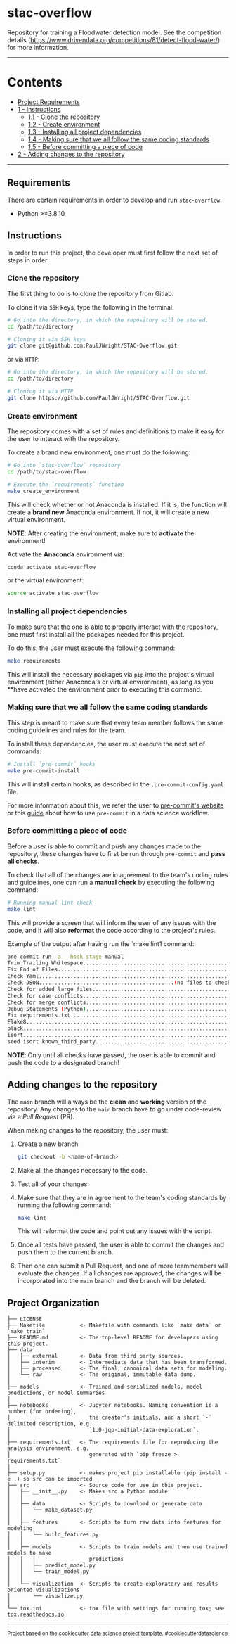 stac-overflow
==============================

Repository for training a Floodwater detection model. See the competition details (https://www.drivendata.org/competitions/81/detect-flood-water/) for more information.

---

# Contents
- [Project Requirements](#requirements)
- [1 - Instructions](#instructions)
   - [1.1 - Clone the repository](#clone-the-repository)
   - [1.2 - Create environment](#create-environment)
   - [1.3 - Installing all project dependencies](#installing-all-project-dependencies)
   - [1.4 - Making sure that we all follow the same coding standards](#making-sure-that-we-all-follow-the-same-coding-standards)
   - [1.5 - Before committing a piece of code](#before-committing-a-piece-of-code)
- [2 - Adding changes to the repository](#adding-changes-to-the-repository)

---
## Requirements

There are certain requirements in order to develop and run `stac-overflow`.

- Python >=3.8.10

## Instructions

In order to run this project, the developer must first follow the
next set of steps in order:

### Clone the repository

The first thing to do is to clone the repository from Gitlab.

To clone it via `SSH` keys, type the following in the terminal:

```bash
# Go into the directory, in which the repository will be stored.
cd /path/to/directory

# Cloning it via SSH keys
git clone git@github.com:PaulJWright/STAC-Overflow.git
```

or via `HTTP`:

```bash
# Go into the directory, in which the repository will be stored.
cd /path/to/directory

# Cloning it via HTTP
git clone https://github.com/PaulJWright/STAC-Overflow.git
```

### Create environment

The repository comes with a set of rules and definitions to make it easy
for the user to interact with the repository.

To create a brand new environment, one must do the following:

```bash
# Go into `stac-overflow` repository
cd /path/to/stac-overflow

# Execute the `requirements` function
make create_environment
```

This will check whether or not Anaconda is installed. If it is, the function
will create a **brand new** Anaconda environment. If not, it will create
a new virtual environment.

**NOTE**: After creating the environment, make sure to **activate** the
environment!

Activate the **Anaconda** environment via:

```bash
conda activate stac-overflow
```

or the virtual environment:

```bash
source activate stac-overflow
```

### Installing all project dependencies

To make sure that the one is able to properly interact with the repository,
one must first install all the packages needed for this project.

To do this, the user must execute the following command:

```bash
make requirements
```

This will install the necessary packages via `pip` into the project's
virtual environment (either Anaconda's or virtual environment), as long
as you **have activated the environment prior to executing this command.

### Making sure that we all follow the same coding standards

This step is meant to make sure that every team member follows the same
coding guidelines and rules for the team.

To install these dependencies, the user must execute the next set of
commands:


```bash
# Install `pre-commit` hooks
make pre-commit-install
```

This will install certain hooks, as described in the `.pre-commit-config.yaml`
file.

For more information about this, we refer the user to
[pre-commit's website](https://pre-commit.com/) or this
[guide](https://ljvmiranda921.github.io/notebook/2018/06/21/precommits-using-black-and-flake8/)
about how to use `pre-commit` in a data science workflow.

### Before committing a piece of code

Before a user is able to commit and push any changes made to the repository,
these changes have to first be run through `pre-commit` and **pass all checks**.

To check that all of the changes are in agreement to the team's
coding rules and guidelines, one can run a **manual check** by executing
the following command:

```bash
# Running manual lint check
make lint
```

This will provide a screen that will inform the user of any issues with the
code, and it will also **reformat** the code according to the
project's rules.

Example of the output after having run the `make lint1 command:

```bash
pre-commit run -a --hook-stage manual
Trim Trailing Whitespace.................................................Passed
Fix End of Files.........................................................Passed
Check Yaml...............................................................Passed
Check JSON...........................................(no files to check)Skipped
Check for added large files..............................................Passed
Check for case conflicts.................................................Passed
Check for merge conflicts................................................Passed
Debug Statements (Python)................................................Passed
Fix requirements.txt.....................................................Passed
Flake8...................................................................Passed
black....................................................................Passed
isort....................................................................Passed
seed isort known_third_party.............................................Passed
```

**NOTE**: Only until all checks have passed, the user is able to commit and push
the code to a designated branch!

## Adding changes to the repository

The `main` branch will always be the **clean** and **working** version
of the repository. Any changes to the `main` branch have to go under
code-review via a *Pull Request* (PR).

When making changes to the repository, the user must:

1. Create a new branch
   ```bash
   git checkout -b <name-of-branch>
   ```

2. Make all the changes necessary to the code.
3. Test all of your changes.
4. Make sure that they are in agreement to the team's coding standards by
   running the following command:
   ```bash
   make lint
   ```
   This will reformat the code and point out any issues with the script.
5. Once all tests have passed, the user is able to commit the changes and
   push them to the current branch.
6. Then one can submit a Pull Request, and one of more teammembers will
   evaluate the changes. If all changes are approved, the changes will be
   incorporated into the `main` branch and the branch will be deleted.


Project Organization
------------

    ├── LICENSE
    ├── Makefile           <- Makefile with commands like `make data` or `make train`
    ├── README.md          <- The top-level README for developers using this project.
    ├── data
    │   ├── external       <- Data from third party sources.
    │   ├── interim        <- Intermediate data that has been transformed.
    │   ├── processed      <- The final, canonical data sets for modeling.
    │   └── raw            <- The original, immutable data dump.
    │
    ├── models             <- Trained and serialized models, model predictions, or model summaries
    │
    ├── notebooks          <- Jupyter notebooks. Naming convention is a number (for ordering),
    │                         the creator's initials, and a short `-` delimited description, e.g.
    │                         `1.0-jqp-initial-data-exploration`.
    │
    ├── requirements.txt   <- The requirements file for reproducing the analysis environment, e.g.
    │                         generated with `pip freeze > requirements.txt`
    │
    ├── setup.py           <- makes project pip installable (pip install -e .) so src can be imported
    ├── src                <- Source code for use in this project.
    │   ├── __init__.py    <- Makes src a Python module
    │   │
    │   ├── data           <- Scripts to download or generate data
    │   │   └── make_dataset.py
    │   │
    │   ├── features       <- Scripts to turn raw data into features for modeling
    │   │   └── build_features.py
    │   │
    │   ├── models         <- Scripts to train models and then use trained models to make
    │   │   │                 predictions
    │   │   ├── predict_model.py
    │   │   └── train_model.py
    │   │
    │   └── visualization  <- Scripts to create exploratory and results oriented visualizations
    │       └── visualize.py
    │
    └── tox.ini            <- tox file with settings for running tox; see tox.readthedocs.io


--------

<p><small>Project based on the <a target="_blank" href="https://drivendata.github.io/cookiecutter-data-science/">cookiecutter data science project template</a>. #cookiecutterdatascience</small></p>
